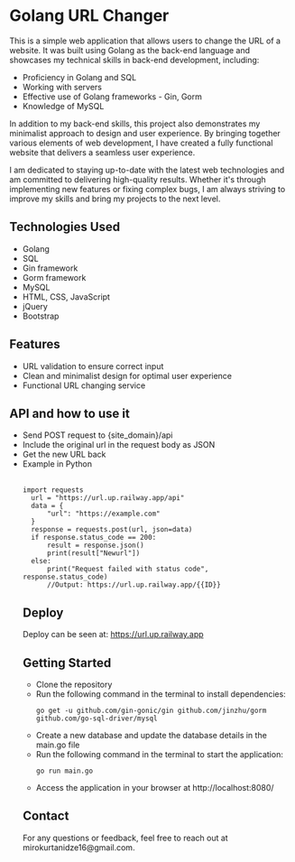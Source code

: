 <h1>Golang URL Changer</h1>
<p>This is a simple web application that allows users to change the URL of a website. It was built using Golang as the back-end language and showcases my technical skills in back-end development, including:</p>
<ul>
  <li>Proficiency in Golang and SQL</li>
  <li>Working with servers</li>
  <li>Effective use of Golang frameworks - Gin, Gorm</li>
  <li>Knowledge of MySQL</li>
</ul>
<p>In addition to my back-end skills, this project also demonstrates my minimalist approach to design and user experience. By bringing together various elements of web development, I have created a fully functional website that delivers a seamless user experience.</p>
<p>I am dedicated to staying up-to-date with the latest web technologies and am committed to delivering high-quality results. Whether it's through implementing new features or fixing complex bugs, I am always striving to improve my skills and bring my projects to the next level.</p>
<h2>Technologies Used</h2>
<ul>
  <li>Golang</li>
  <li>SQL</li>
  <li>Gin framework</li>
  <li>Gorm framework</li>
  <li>MySQL</li>
  <li>HTML, CSS, JavaScript</li>
  <li>jQuery</li>
  <li>Bootstrap</li>
</ul>
<h2>Features</h2>
<ul>
  <li>URL validation to ensure correct input</li>
  <li>Clean and minimalist design for optimal user experience</li>
  <li>Functional URL changing service</li>
</ul>
<h2>API and how to use it</h2>
<ul>
<li>Send POST request to {site_domain}/api</li>
<li>Include the original url in the request body as JSON</li>
<li>Get the new URL back </li>
<li>Example in Python</li><br>
<pre><code>import requests
  url = "https://url.up.railway.app/api"
  data = {
      "url": "https://example.com"
  }
  response = requests.post(url, json=data)
  if response.status_code == 200:
      result = response.json()
      print(result["Newurl"])
  else:
      print("Request failed with status code", response.status_code)
      //Output: https://url.up.railway.app/{{ID}}</code></pre>
   
<h2>Deploy</h2>
Deploy can be seen at: <a href="https://url.up.railway.app" target="_blank">https://url.up.railway.app</a>

<h2>Getting Started</h2>
<ul>
  <li>Clone the repository</li>
  <li>Run the following command in the terminal to install dependencies:<br>
    <pre><code>go get -u github.com/gin-gonic/gin github.com/jinzhu/gorm github.com/go-sql-driver/mysql</code></pre>
  </li>
  <li>Create a new database and update the database details in the main.go file</li>
  <li>Run the following command in the terminal to start the application:<br>
    <pre><code>go run main.go</code></pre>
  </li>
  <li>Access the application in your browser at http://localhost:8080/</li>
</ul>
<h2>Contact</h2>
For any questions or feedback, feel free to reach out at mirokurtanidze16@gmail.com.
